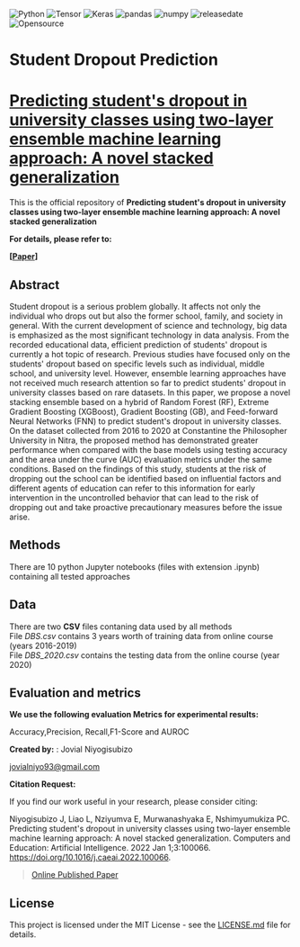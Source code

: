 ![Python](https://img.shields.io/badge/python-v3.7-blue)
![Tensor](https://img.shields.io/badge/TensorFlow-V2.9.1-orange)
![Keras](https://img.shields.io/badge/Keras-V2.7-brightgreen)
![pandas](https://img.shields.io/badge/Pandas-V1.4.2-ff69b4)
![numpy](https://img.shields.io/badge/%E2%80%8ENumpy-V1.20.2-success)
![releasedate](https://img.shields.io/badge/release%20date-July%202022-red)
![Opensource](https://img.shields.io/badge/OpenSource-Yes!-6f42c1)

# Student Dropout Prediction

# [Predicting student's dropout in university classes using two-layer ensemble machine learning approach: A novel stacked generalization](https://pdf.sciencedirectassets.com/778123/1-s2.0-S2666920X21X00021/1-s2.0-S2666920X22000212/main.pdf?X-Amz-Security-Token=IQoJb3JpZ2luX2VjELz%2F%2F%2F%2F%2F%2F%2F%2F%2F%2FwEaCXVzLWVhc3QtMSJIMEYCIQCJNPkpwgiE3T6a9RkLxl7PJ00sQM4iiPMJLxblTqcm%2BwIhAPw7Oy0fKGehPY%2FeskIWVxzzz3UylC4i0y%2B7NffNXaZcKrIFCEUQBRoMMDU5MDAzNTQ2ODY1Igx3DKFYVVGGSwnu7W8qjwUTn1YwzV6ZdnJczdyucf%2FVXVl%2FM5AVAfyVivJviswOFTdkLSON%2FBEtG1lcWliYN4FSpyI47Y%2BD6Sm6dJ6D6FBbaEyIHOoz44wVUOW8VDRbtUxBuZTqk%2FlczgDu1TDS%2BmQikPWSP8R%2FqKwv6WWZNBceReXdRX9z%2BHKpwyHKsueUbuqWM6cs07BEDXmZlYgV5mfZjbg4PzUJEuPo7WXBmgW3WMe%2BTgPHg7rSCyDcRC%2BqE17Is8ClLvkM7hUZ2BIUkOhRdLLXfQ56Eixszp5Lfna0nMzWqC%2F5UE4tyXNY4DwCRKOhml7Wb5FoLQUvTRCaTc7ueKgEoPip2i62pET7eJqfvrmHzUrhXbclKRvPVs8NIpiJYRRlTPyhxh5C1ljrb10IfeNnCy5lJTrdk68QSTZwuNskz6Q0M4UTc2%2Bx1Mu0bgy0FPytbVAjA7iYiPTR1Zf%2FfCFDe5dZWsAJ%2BF9hLywV8Up1qT2nhvTy%2F9gurXb2OzLVtZZ89McxqACZ%2B9%2Bjto8JPcTptF0tXXpSccTNHgcZLM%2FxByXoYEg2mMYTsQLVWBin44%2BTm%2BXWLuzK6aZjQbfLGKKFXy5a048Gfg6%2B%2Fnuy5arcAfaH8bLy872PIOYGZHvUIdaexWGNKJF214BSxxHvxLedGoy9umDLRXiekV7piJvX7wJNhLdLYZH3%2FL9vmvkvhtX%2BuoW8KvvSsa56q%2FnFoYjSb9PELOdI4G%2FpT6PEbXl0cJH3xLZWU3dozQS%2Bu6h%2FwMVXa0iOgsrFm460m1C2nd4k9uhyKqihHnhK2803GbcUWLS8WQ6weOcngpgyDGcg6AxeZ5wICKvkST%2F7xYmeKU4StaE3zbClZQMhMJDIRAZLibua4TUr%2FNxXHTyiMPuqz6UGOrABAD%2F1iGgbVTIMWqWY2ABJpsWHa5ymt%2FKO7mHsIfOS2ntiiERpu8WV2qcKj8cQjTNHh9UMnm8n9Aj60uW0CfknYYus3xfyWqYaIATH6bK7Tu2cZJDXc6OVQFDFrnePAlmFTu0DP1wSCGQmh6qY99GTEsgBooRcsl5lwxsb6qwWYaUTIIgVZv4CHeFAtm5EaSOsjTB6NNEdAd80o3S4XAn6BIBg7xLx8SLFnWPBfQ0a0xs%3D&X-Amz-Algorithm=AWS4-HMAC-SHA256&X-Amz-Date=20230716T133023Z&X-Amz-SignedHeaders=host&X-Amz-Expires=300&X-Amz-Credential=ASIAQ3PHCVTY3ETAHIXS%2F20230716%2Fus-east-1%2Fs3%2Faws4_request&X-Amz-Signature=557740f3f883f2980fd39989958815bb3f6da3d60e512b986316d241e3b44d6f&hash=e5fc03cf39351ca693d9f38dca238e89780c6208892622984f385fab3e59603a&host=68042c943591013ac2b2430a89b270f6af2c76d8dfd086a07176afe7c76c2c61&pii=S2666920X22000212&tid=spdf-78fd70bc-abe5-46e4-b5ae-d8fe3cddd84d&sid=378fc1666743a044fb388171fa244f49d63dgxrqa&type=client&tsoh=d3d3LnNjaWVuY2VkaXJlY3QuY29t&ua=1015520a5303585c5655&rr=7e7a9977fe1c28f8&cc=us)


This is the official repository of **Predicting student's dropout in university classes using two-layer ensemble machine learning approach: A novel stacked generalization** 




**For details, please refer to:**

**[[Paper](https://www.sciencedirect.com/science/article/pii/S2666920X22000212)]** 



## Abstract

Student dropout is a serious problem globally. It affects not only the individual who drops out but also the former school, family, and society in general. With the current development of science and technology, big data is emphasized as the most significant technology in data analysis. From the recorded educational data, efficient prediction of students' dropout is currently a hot topic of research. Previous studies have focused only on the students' dropout based on specific levels such as individual, middle school, and university level. However, ensemble learning approaches have not received much research attention so far to predict students' dropout in university classes based on rare datasets. In this paper, we propose a novel stacking ensemble based on a hybrid of Random Forest (RF), Extreme Gradient Boosting (XGBoost), Gradient Boosting (GB), and Feed-forward Neural Networks (FNN) to predict student's dropout in university classes. On the dataset collected from 2016 to 2020 at Constantine the Philosopher University in Nitra, the proposed method has demonstrated greater performance when compared with the base models using testing accuracy and the area under the curve (AUC) evaluation metrics under the same conditions. Based on the findings of this study, students at the risk of dropping out the school can be identified based on influential factors and different agents of education can refer to this information for early intervention in the uncontrolled behavior that can lead to the risk of dropping out and take proactive precautionary measures before the issue arise.


## Methods
There are 10 python Jupyter notebooks (files with extension .ipynb) containing all tested approaches

## Data
There are two **CSV** files contaning data used by all methods  
File *DBS.csv* contains 3 years worth of training data from online course (years 2016-2019)  
File *DBS_2020.csv* contains the testing data from the online course (year 2020)  

## Evaluation and metrics

**We use the following evaluation Metrics for experimental results:**

 Accuracy,Precision, Recall,F1-Score and AUROC


**Created by:** : Jovial Niyogisubizo 

jovialniyo93@gmail.com


**Citation Request:** 

If you find our work useful in your research, please consider citing:

Niyogisubizo J, Liao L, Nziyumva E, Murwanashyaka E, Nshimyumukiza PC. Predicting student's dropout in university classes using two-layer ensemble machine learning approach: A novel stacked generalization. Computers and Education: Artificial Intelligence. 2022 Jan 1;3:100066. https://doi.org/10.1016/j.caeai.2022.100066.


>[Online Published Paper](https://pdf.sciencedirectassets.com/778123/1-s2.0-S2666920X21X00021/1-s2.0-S2666920X22000212/main.pdf?X-Amz-Security-Token=IQoJb3JpZ2luX2VjELz%2F%2F%2F%2F%2F%2F%2F%2F%2F%2FwEaCXVzLWVhc3QtMSJIMEYCIQCJNPkpwgiE3T6a9RkLxl7PJ00sQM4iiPMJLxblTqcm%2BwIhAPw7Oy0fKGehPY%2FeskIWVxzzz3UylC4i0y%2B7NffNXaZcKrIFCEUQBRoMMDU5MDAzNTQ2ODY1Igx3DKFYVVGGSwnu7W8qjwUTn1YwzV6ZdnJczdyucf%2FVXVl%2FM5AVAfyVivJviswOFTdkLSON%2FBEtG1lcWliYN4FSpyI47Y%2BD6Sm6dJ6D6FBbaEyIHOoz44wVUOW8VDRbtUxBuZTqk%2FlczgDu1TDS%2BmQikPWSP8R%2FqKwv6WWZNBceReXdRX9z%2BHKpwyHKsueUbuqWM6cs07BEDXmZlYgV5mfZjbg4PzUJEuPo7WXBmgW3WMe%2BTgPHg7rSCyDcRC%2BqE17Is8ClLvkM7hUZ2BIUkOhRdLLXfQ56Eixszp5Lfna0nMzWqC%2F5UE4tyXNY4DwCRKOhml7Wb5FoLQUvTRCaTc7ueKgEoPip2i62pET7eJqfvrmHzUrhXbclKRvPVs8NIpiJYRRlTPyhxh5C1ljrb10IfeNnCy5lJTrdk68QSTZwuNskz6Q0M4UTc2%2Bx1Mu0bgy0FPytbVAjA7iYiPTR1Zf%2FfCFDe5dZWsAJ%2BF9hLywV8Up1qT2nhvTy%2F9gurXb2OzLVtZZ89McxqACZ%2B9%2Bjto8JPcTptF0tXXpSccTNHgcZLM%2FxByXoYEg2mMYTsQLVWBin44%2BTm%2BXWLuzK6aZjQbfLGKKFXy5a048Gfg6%2B%2Fnuy5arcAfaH8bLy872PIOYGZHvUIdaexWGNKJF214BSxxHvxLedGoy9umDLRXiekV7piJvX7wJNhLdLYZH3%2FL9vmvkvhtX%2BuoW8KvvSsa56q%2FnFoYjSb9PELOdI4G%2FpT6PEbXl0cJH3xLZWU3dozQS%2Bu6h%2FwMVXa0iOgsrFm460m1C2nd4k9uhyKqihHnhK2803GbcUWLS8WQ6weOcngpgyDGcg6AxeZ5wICKvkST%2F7xYmeKU4StaE3zbClZQMhMJDIRAZLibua4TUr%2FNxXHTyiMPuqz6UGOrABAD%2F1iGgbVTIMWqWY2ABJpsWHa5ymt%2FKO7mHsIfOS2ntiiERpu8WV2qcKj8cQjTNHh9UMnm8n9Aj60uW0CfknYYus3xfyWqYaIATH6bK7Tu2cZJDXc6OVQFDFrnePAlmFTu0DP1wSCGQmh6qY99GTEsgBooRcsl5lwxsb6qwWYaUTIIgVZv4CHeFAtm5EaSOsjTB6NNEdAd80o3S4XAn6BIBg7xLx8SLFnWPBfQ0a0xs%3D&X-Amz-Algorithm=AWS4-HMAC-SHA256&X-Amz-Date=20230716T133023Z&X-Amz-SignedHeaders=host&X-Amz-Expires=300&X-Amz-Credential=ASIAQ3PHCVTY3ETAHIXS%2F20230716%2Fus-east-1%2Fs3%2Faws4_request&X-Amz-Signature=557740f3f883f2980fd39989958815bb3f6da3d60e512b986316d241e3b44d6f&hash=e5fc03cf39351ca693d9f38dca238e89780c6208892622984f385fab3e59603a&host=68042c943591013ac2b2430a89b270f6af2c76d8dfd086a07176afe7c76c2c61&pii=S2666920X22000212&tid=spdf-78fd70bc-abe5-46e4-b5ae-d8fe3cddd84d&sid=378fc1666743a044fb388171fa244f49d63dgxrqa&type=client&tsoh=d3d3LnNjaWVuY2VkaXJlY3QuY29t&ua=1015520a5303585c5655&rr=7e7a9977fe1c28f8&cc=us)




## License ##
This project is licensed under the MIT License - see the [LICENSE.md](LICENSE.md) file for details.



  
